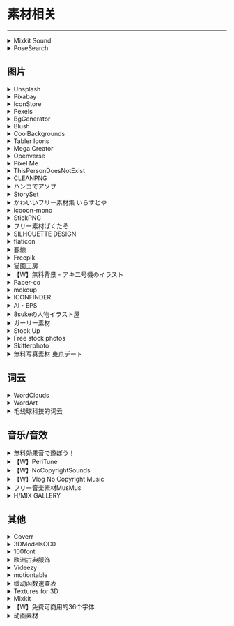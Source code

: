 # 素材相关

---

<div class="grid">
    <div><details><summary>Mixkit Sound</summary><p>一家专门提供各种免费、可商用素材的网站。<br/><a href="https://mixkit.co/free-sound-effects/bleep/" target="_blank" role="button" class="outline">访问网站</a></p></details></div>
    <div><div><details><summary>PoseSearch</summary><p>一个人体照片网站，画画/写文找参考的时候用<br/>- 输入人体部位，调整左侧人的姿势，网站会从谷歌上抓取对应姿势的图片<br/>- 特别诡异的pose可能不太行<br/>- 建议使用网页版（用鼠标操作）,手机版不太行。<br/><a href="https://x6ud.github.io/pose-search/" target="_blank" role="button" class="outline">访问网站</a></p></details></div></div>
    <div> </div>
</div>

## 图片

<div class="grid">
    <div><details><summary>Unsplash</summary><p>一个免费的照片共享网站。<br/><a href="https://unsplash.com/" target="_blank" role="button" class="outline">访问网站</a></p></details></div>
    <div><details><summary>Pixabay</summary><p>免费无版权的正版高清图片素材库。<br/><a href="https://pixabay.com/zh/" target="_blank" role="button" class="outline">访问网站</a></p></details></div>
    <div><details><summary>IconStore</summary><p>免费无版权的正版高清图标素材库。<br/><a href="https://iconstore.co/" target="_blank" role="button" class="outline">访问网站</a></p></details></div>
</div>
<div class="grid">
    <div><details><summary>Pexels</summary><p>一个免费可商用的图库。<br/>（这个图库对照片的使用有一些规则，详情请参见：<a href="https://pexels-help.zendesk.com/hc/en-us/articles/360042332714-What-are-the-rules-for-using-Pexels-photos-or-videos-" target="_blank">这里</a>）<br/><a href="https://www.pexels.com/" target="_blank" role="button" class="outline">访问网站</a></p></details></div>
    <div><details><summary>BgGenerator</summary><p>一个免费创建高分辨率背景图片的在线工具：背景生成器，有中文版。这个工具提供了 7 种不同的背景创建类型，然后可以通过随机算法生成独一无二的高分辨率的背景图片。<br/><a href="https://bggenerator.com/zh-cn.php" target="_blank" role="button" class="outline">访问网站</a></p></details></div>
    <div><details><summary>Blush</summary><p> AI生成无版权插画的网站。<br/><a href="https://blush.design/zh-CN" target="_blank" role="button" class="outline">访问网站</a></p></details></div>
</div>
<div class="grid">
    <div><details><summary>CoolBackgrounds</summary><p>可以生成5种炫酷背景的网站。<br/><a href="https://coolbackgrounds.io/" target="_blank" role="button" class="outline">访问网站</a></p></details></div>
    <div><details><summary>Tabler Icons</summary><p>一个基于 MIT 许可证的免费 SVG 图标服务，提供了 558 个不同的图标，可自定义颜色、大小、线条粗细，一键导出 HTML 代码。<br/><a href="https://tablericons.com/" target="_blank" role="button" class="outline">访问网站</a></p></details></div>
    <div><details><summary>Mega Creator</summary><p>著名的图标库 Icons8 推出的免费矢量插图设计工具，拥有超过 3000+ 可免费使用的设计元素，无需设计团队，拖拽即可创建漂亮的插画，可商业使用。<br/><a href="https://icons8.com/mega-creator/" target="_blank" role="button" class="outline">访问网站</a></p></details></div>
</div>
<div class="grid">
    <div><details><summary>Openverse</summary><p>适用于图片的搜索引擎，提供了超过 3 亿张可使用的免费图片，来源于公开的 API 以及 Common Crawl 数据库。<br/><a href="https://wordpress.org/openverse/?referrer=creativecommons.org" target="_blank" role="button" class="outline">访问网站</a></p></details></div>
    <div><details><summary>Pixel Me</summary><p>可以将插画，3d图片，真实照片，通通转成像素画，支持自动扣图，转换效果较好<br/><b>注意：这个网站转换的图片商用并不是免费的！</b><br/><a href="https://pixel-me.tokyo/en/" target="_blank" role="button" class="outline">访问网站</a></p></details></div>
    <div><details><summary>ThisPersonDoesNotExist</summary><p>可以用AI生成一个不存在的人脸的网站。<br/><a href="https://thispersondoesnotexist.com/" target="_blank" role="button" class="outline">访问网站</a></p></details></div>
</div>
<div class="grid">
    <div><details><summary>CLEANPNG</summary><p>一个免费可商用的图片网站<br/><a href="https://www.cleanpng.com/" target="_blank" role="button" class="outline">访问网站</a></p></details></div>
    <div><details><summary>ハンコでアソブ</summary><p>一些日式西洋风、手账风、艺术感之类的很好用的小ICON，都是PNG档，免费可商用，无需署名<br/><a href="http://hankodeasobu.com/" target="_blank" role="button" class="outline">访问网站</a></p></details></div>
    <div><details><summary>StorySet</summary><p>英文课本插画风的图片，图片可以设定动作、显示项目和主题颜色<br/><a href="https://storyset.com/" target="_blank" role="button" class="outline">访问网站</a></p></details></div>
</div>
<div class="grid">
    <div><details><summary>かわいいフリー素材集 いらすとや</summary><p>一个画风比较古早的日式卡通贴图素材网站，商用时请参照该网站的<a href="https://www.irasutoya.com/p/terms.html" target="_blank">使用条款</a><br/><a href="https://www.irasutoya.com/" target="_blank" role="button" class="outline">访问网站</a></p></details></div>
    <div><details><summary>icooon-mono</summary><p>非常简洁现代的ICON，选色选下载文件（甚至是SVG都可以），使用时请参照其<a href="https://icooon-mono.com/license/" target="_blank">使用条款</a><br/><a href="https://icooon-mono.com/" target="_blank" role="button" class="outline">访问网站</a></p></details></div>
    <div><details><summary>StickPNG</summary><p>一个透明背景的PNG素材网站，有很多灵活的素材，有分类型主题，但不可商用，版权问题比较复杂<br/><a href="https://www.stickpng.com/" target="_blank" role="button" class="outline">访问网站</a></p></details></div>
</div>
<div class="grid">
    <div><details><summary>フリー素材ぱくたそ</summary><p>免费可商用的图库，但有一些限制条款，具体请<a href="https://www.pakutaso.com/userpolicy.html" target="_blank">见此</a><br/><a href="https://www.pakutaso.com/" target="_blank" role="button" class="outline">访问网站</a></p></details></div>
    <div><details><summary>SILHOUETTE DESIGN</summary><p>一个皮影风格的图标库，使用条款<a href="https://kage-design.com/terms-of-use/" target="_blank">见此</a><br/><a href="https://kage-design.com/" target="_blank" role="button" class="outline">访问网站</a></p></details></div>
    <div><details><summary>flaticon</summary><p>免费的矢量图标网站，使用条款<a href="https://www.freepikcompany.com/legal#nav-flaticon-agreement" target="_blank">见此</a><br/><a href="https://www.flaticon.com/" target="_blank" role="button" class="outline">访问网站</a></p></details></div>
</div>
<div class="grid">
    <div><details><summary>罫線</summary><p>免费可商用的分割线网站，使用条款<a href="http://free-line-design.com/?page_id=17" target="_blank">见此</a><br/><a href="http://free-line-design.com/" target="_blank" role="button" class="outline">访问网站</a></p></details></div>
    <div><details><summary>Freepik</summary><p>一下设计图库，只要标注网站几乎能使用上面八成以上的设计资源,从背景、设计好的海报到简历菜单统统都有，每一项上都写了各自的CC要求，能商用的素材也非常多，唯一的缺点是免费版每天能下载的次数很少，要慎选图库里的资料，提供的原档大多是esp档，用免费软件inkscape就可以开启编辑<br/><a href="https://www.freepik.com/" target="_blank" role="button" class="outline">访问网站</a></p></details></div>
    <div><details><summary>猫画工房</summary><p>一个以猫猫为主题的素材网站，使用条款<a href="https://nekoillust.com/terms-of-service/" target="_blank">见此</a><br/><del>猫猫，嘿嘿，猫猫！</del><br/><a href="https://nekoillust.com/" target="_blank" role="button" class="outline">访问网站</a></p></details></div>
</div>
<div class="grid">
    <div><details><summary>【W】無料背景 - アキ二号機のイラスト</summary><p>一位Pixiv画师提供的一些免费使用的场景图，使用需标明出处<br/><a href="https://www.pixiv.net/users/61071305/illustrations/%E7%84%A1%E6%96%99%E8%83%8C%E6%99%AF" target="_blank" role="button" class="outline">访问网站</a></p></details></div>
    <div><details><summary>Paper-co</summary><p>一个免费可商用的纸张纹理素材网站。<br/><a href="https://free-paper-texture.com/" target="_blank" role="button" class="outline">访问网站</a></p></details></div>
    <div><details><summary>mokcup</summary><p>免费可商用的模型素材网站，使用时需要遵循一些<a href="https://mockups-design.com/license/" target="_blank">许可</a><br/><a href="https://mockups-design.com/" target="_blank" role="button" class="outline">访问网站</a></p></details></div>
</div>
<div class="grid">
    <div><details><summary>ICONFINDER</summary><p>一个付费的图标素材网站<br/><a href="https://www.iconfinder.com/" target="_blank" role="button" class="outline">访问网站</a></p></details></div>
    <div><details><summary>AI・EPS</summary><p>一个免费素材网站<br/><a href="https://www.xn--eckzb3bzhw32znfcp1zduw.com/" target="_blank" role="button" class="outline">访问网站</a></p></details></div>
    <div><details><summary>8sukeの人物イラスト屋</summary><p>一个人物素材网站，卡通向，矢量素材收费<br/><a href="https://www.8suke.net/" target="_blank" role="button" class="outline">访问网站</a></p></details></div>
</div>
<div class="grid">
    <div><details><summary>ガーリー素材</summary><p>一个画风偏少女的免费可商用素材网站，使用许可<a href="http://girlysozai.com/about/" target="_blank">见此</a><br/><a href="http://girlysozai.com/" target="_blank" role="button" class="outline">访问网站</a></p></details></div>
    <div><details><summary>Stock Up</summary><p>一个聚合式图片网站，大部分是免费素材，把鼠标悬停在图片上可查看授权情况<br/><a href="https://stockup.sitebuilderreport.com/" target="_blank" role="button" class="outline">访问网站</a></p></details></div>
    <div><details><summary>Free stock photos</summary><p>一个免费可商用的素材网站，需要遵循<a href="https://kaboompics.com/page/license-and-faq" target="_blank">许可协议</a><br/><a href="https://kaboompics.com/" target="_blank" role="button" class="outline">访问网站</a></p></details></div>
</div>
<div class="grid">
    <div><details><summary>Skitterphoto</summary><p>一个收集CC0授权的图片素材网站，免费可商用，无需署名<br/><a href="https://skitterphoto.com/" target="_blank" role="button" class="outline">访问网站</a></p></details></div>
    <div><details><summary>無料写真素材 東京デート</summary><p>一个以东京为主题的免费可商用素材网站<br/><a href="https://www.tokyo-date.net/" target="_blank" role="button" class="outline">访问网站</a></p></details></div>
    <div> </div>
</div>

## 词云

<div class="grid">
    <div><details><summary>WordClouds</summary><p>词云生成工具，只需要从 File 里粘贴词汇，然后在 Shape 里选择一个想要的云样式，再随手调整大小、颜色（比如透明背景）、字体就好了。<br/>提供有 9 款中文字体，和其他28 种语言字体，非常丰富。可免费下载 HD 图片。<br/><a href="https://www.wordclouds.com/" target="_blank" role="button" class="outline">访问网站</a></p></details></div>
    <div><details><summary>WordArt</summary><p>这是一家主打把词云打印在衣服上、杯子上、卡片上的服务，未提供中文字体，但支持上传自己的字体，所以也算解决问题。可免费下载 HD 图片。<br/><a href="https://wordart.com/" target="_blank" role="button" class="outline">访问网站</a></p></details></div>
    <div><details><summary>毛线球科技的词云</summary><p>这是一个还能提供词频统计和词性分类的小工具，也是最简单的词云生成器了，唯一的遗憾是不提供透明背景，也不支持自定义样式，不过胜在简单。<br/><a href="http://cloud.niucodata.com/" target="_blank" role="button" class="outline">访问网站</a></p></details></div>
</div>

## 音乐/音效

<div class="grid">
    <div><details><summary>無料効果音で遊ぼう！</summary><p>一个音效网站，分主题，电流声啊翻书声啊到僵尸的吼声啊击剑声啊都有，换成日文版东西更多<br/><a href="https://taira-komori.jpn.org/freesound.html" target="_blank" role="button" class="outline">访问网站</a></p></details></div>
    <div><details><summary>【W】PeriTune</summary><p>一个免费音乐素材频道，是日本人，和风曲啊中世纪战斗啊有点中二啊之类的音乐很棒，标题里带着ほのぼの的曲子很多也很适合做一般视频的配乐<br/><a href="https://www.youtube.com/c/PeriTune/videos" target="_blank" role="button" class="outline">访问网站</a></p></details></div>
    <div><details><summary>【W】NoCopyrightSounds</summary><p>非常西方的免费音乐频道，很适合用来做那种科技、现代、流行的风格，缺点是曲子没有情绪分类只有乐风、要一个一个听，建议有空时就慢慢听备着用，使用时需要告知来源<br/><a href="https://www.youtube.com/channel/UC_aEa8K-EOJ3D6gOs7HcyNg" target="_blank" role="button" class="outline">访问网站</a></p></details></div>
</div>
<div class="grid">
    <div><details><summary>【W】Vlog No Copyright Music</summary><p>一个西方的免费音乐频道，曲子多半很适合旅游、休闲的视频，提供按情绪分类的清单，使用时需要列出来源<br/><a href="https://www.youtube.com/c/VlogNoCopyrightMusic/featured" target="_blank" role="button" class="outline">访问网站</a></p></details></div>
    <div><details><summary>フリー音楽素材MusMus</summary><p>一个以爵士、轻松风格音乐居多的音乐素材网站，只要标明出处就能免费商用。同时他们也有油管频道。<br/><a href="https://musmus.main.jp/" target="_blank" role="button" class="outline">访问网站</a><a href="https://www.youtube.com/channel/UCQuMmwxT25MPI1E0YXwARhA" target="_blank" role="button" class="outline">油管频道</a></p></details></div>
    <div><details><summary>H/MIX GALLERY</summary><p>一个很不错的音乐素材网站，非商用可免费，商用需<a href="http://www.hmix.net/music_gallery/info.htm" target="_blank">付费</a><br/><a href="http://www.hmix.net/" target="_blank" role="button" class="outline">访问网站</a></p></details></div>
</div>

## 其他

<div class="grid">
    <div><details><summary>Coverr</summary><p>一个免费可商用的航拍视频素材网站。<br/><a href="https://coverr.co/" target="_blank" role="button" class="outline">访问网站</a></p></details></div>
    <div><details><summary>3DModelsCC0</summary><p>一个基于 CC0 授权的 3D 模型库，可直接下载 .obj 格式，可用于 3D 打印。<br/><a href="https://www.3dmodelscc0.com/" target="_blank" role="button" class="outline">访问网站</a></p></details></div>
    <div><details><summary>100font</summary><p>一个收集可商用字体的网站。<br/><a href="https://www.100font.com/" target="_blank" role="button" class="outline">访问网站</a></p></details></div>
</div>
<div class="grid">
    <div><details><summary>欧洲古典服饰</summary><p>网友搜集的服装素材相关书籍，大范围是欧洲古典服饰，搜集的目标是17th-18th法国服饰（密码36s9xc，失效不补）<br/><a href="https://share.weiyun.com/sdabuMRX" target="_blank" role="button" class="outline">查看资源</a></p></details></div>
    <div><details><summary>Videezy</summary><p>有更多向量计算的视频，找火焰啊、水啊、墨水啊、光线啊，这种无主题性的素材这边比较好找<br/><a href="https://www.videezy.com/" target="_blank" role="button" class="outline">访问网站</a></p></details></div>
    <div><details><summary>motiontable</summary><p>一个特效资源库，可以下载一些图形特效周期表<br/><a href="http://foxcodex.html.xdomain.jp/index.html" target="_blank" role="button" class="outline">访问网站</a></p></details></div>
</div>
<div class="grid">
    <div><details><summary>缓动函数速查表</summary><p>可以做图形移动速度的网站<br/><a href="https://easings.net/cn" target="_blank" role="button" class="outline">访问网站</a></p></details></div>
    <div><details><summary>Textures for 3D</summary><p>一个3D模型素材库<br/><a href="https://www.textures.com/library" target="_blank" role="button" class="outline">访问网站</a></p></details></div>
    <div><details><summary>Mixkit</summary><p>一个免费的视频素材网站，具体授权情况<a href="https://mixkit.co/license/" target="_blank">见此</a><br/><a href="https://mixkit.co/" target="_blank" role="button" class="outline">访问网站</a></p></details></div>
</div>
<div class="grid">
    <div><details><summary>【W】免费可商用的36个字体</summary><p>台湾网友整理的<br/><a href="https://forum.gamer.com.tw/C.php?bsn=60076&snA=3906436" target="_blank" role="button" class="outline">访问网站</a></p></details></div>
    <div><details><summary>动画素材</summary><p>一个免费的动画素材网站<br/><a href="http://xn--hhro09bn9j8uh.com/" target="_blank" role="button" class="outline">访问网站</a></p></details></div>
    <div> </div>
</div>